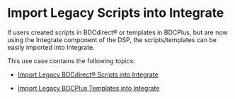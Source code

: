 # Import Legacy Scripts into Integrate

If users created scripts in BDCdirect<span>®</span> or templates in
BDCPlus, but are now using the Integrate component of the DSP, the
scripts/templates can be easily imported into Integrate.

This use case contains the following topics:

  - [Import Legacy BDCdirect<span>®</span> Scripts into
    Integrate](ImportLegacyBDCdirectScripts.htm)

  - [Import Legacy BDCPlus Templates into
    Integrate](ImportLegacyBDCPlusTemps.htm)
